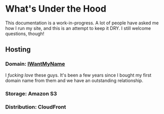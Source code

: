 # What's Under the Hood

This documentation is a work-in-progress. A lot of people have asked me how I run my site, and this is an attempt to keep it DRY. I still welcome questions, though!




## Hosting

### Domain: [IWantMyName](https://iwantmyname.com/)

I *fucking love* these guys. It's been a few years since I bought my first domain name from them and we have an outstanding relationship.

### Storage: Amazon S3

### Distribution: CloudFront

